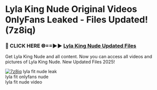 # Lyla King Nude Original Videos 0nlyFans Leaked - Files Updated! (7z8iq)

<h3>🔴 CLICK HERE 🌐==►► <a href="https://tinyurl.com/4mcuefdz" rel="nofollow">Lyla King Nude Updated Files</a></h3>

Get Lyla King Nude and all content. Now you can access all videos and pictures of Lyla King Nude. New Updated Files 2025!

[![7z8iq](https://i.imgur.com/StAQSOY.gif)](https://tinyurl.com/4mcuefdz)
lyla fit nude leak<br>
lyla fit onlyfans nude<br>
lyla fit nude video